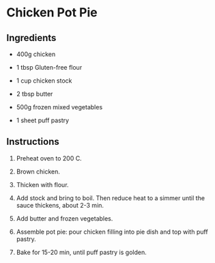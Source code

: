 # Chicken Pot Pie

## Ingredients

* 400g chicken

* 1 tbsp Gluten-free flour

* 1 cup chicken stock

* 2 tbsp butter

* 500g frozen mixed vegetables

* 1 sheet puff pastry

## Instructions

1. Preheat oven to 200 C.

2. Brown chicken.

3. Thicken with flour.

4. Add stock and bring to boil. Then reduce heat to a simmer until the sauce thickens, about 2-3 min.

5. Add butter and frozen vegetables.

6. Assemble pot pie: pour chicken filling into pie dish and top with puff pastry.

7. Bake for 15-20 min, until puff pastry is golden.
